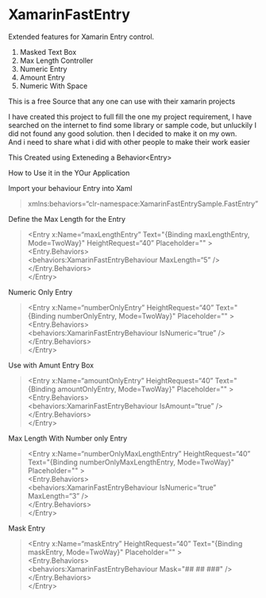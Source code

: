 <h1><a id="XamarinFastEntry_0"></a>XamarinFastEntry</h1>
<p>Extended features for Xamarin Entry control.</p>
<ol>
<li>Masked Text Box</li>
<li>Max Length Controller</li>
<li>Numeric Entry</li>
<li>Amount Entry</li>
<li>Numeric With Space</li>
</ol>
<p>This is a free Source that any one can use with their xamarin projects</p>
<p>I have created this project to full fill the one my project requirement, I have searched on the internet to find some library or sample code, but unluckily I did not found any good solution. then I decided to make it on my own.<br>
And i need to share what i did with other people to make their work easier</p>
<p>This Created using Exteneding a Behavior&lt;Entry&gt;</p>
<p>How to Use it in the YOur Application</p>
<p>Import your behaviour Entry into Xaml</p>
<blockquote>
<p>xmlns:behaviors=“clr-namespace:XamarinFastEntrySample.FastEntry”</p>
</blockquote>
<p>Define the Max Length for the Entry</p>
<blockquote>
<p>&lt;Entry x:Name=“maxLengthEntry” Text=&quot;{Binding maxLengthEntry, Mode=TwoWay}&quot; HeightRequest=“40” Placeholder=&quot;&quot; &gt;<br>
&lt;Entry.Behaviors&gt;<br>
&lt;behaviors:XamarinFastEntryBehaviour MaxLength=“5” /&gt;<br>
&lt;/Entry.Behaviors&gt;<br>
&lt;/Entry&gt;</p>
</blockquote>
<p>Numeric Only Entry</p>
<blockquote>
<p>&lt;Entry x:Name=“numberOnlyEntry” HeightRequest=“40” Text=&quot;{Binding numberOnlyEntry, Mode=TwoWay}&quot; Placeholder=&quot;&quot; &gt;<br>
&lt;Entry.Behaviors&gt;<br>
&lt;behaviors:XamarinFastEntryBehaviour IsNumeric=“true” /&gt;<br>
&lt;/Entry.Behaviors&gt;<br>
&lt;/Entry&gt;</p>
</blockquote>
<p>Use with Amunt Entry Box</p>
<blockquote>
<p>&lt;Entry x:Name=“amountOnlyEntry” HeightRequest=“40” Text=&quot;{Binding amountOnlyEntry, Mode=TwoWay}&quot; Placeholder=&quot;&quot; &gt;<br>
&lt;Entry.Behaviors&gt;<br>
&lt;behaviors:XamarinFastEntryBehaviour IsAmount=“true” /&gt;<br>
&lt;/Entry.Behaviors&gt;<br>
&lt;/Entry&gt;</p>
</blockquote>
<p>Max Length With Number only Entry</p>
<blockquote>
<p>&lt;Entry x:Name=“numberOnlyMaxLengthEntry” HeightRequest=“40” Text=&quot;{Binding numberOnlyMaxLengthEntry, Mode=TwoWay}&quot; Placeholder=&quot;&quot; &gt;<br>
&lt;Entry.Behaviors&gt;<br>
&lt;behaviors:XamarinFastEntryBehaviour IsNumeric=“true” MaxLength=“3” /&gt;<br>
&lt;/Entry.Behaviors&gt;<br>
&lt;/Entry&gt;</p>
</blockquote>
<p>Mask Entry</p>
<blockquote>
<p>&lt;Entry x:Name=“maskEntry” HeightRequest=“40” Text=&quot;{Binding maskEntry, Mode=TwoWay}&quot; Placeholder=&quot;&quot; &gt;<br>
&lt;Entry.Behaviors&gt;<br>
&lt;behaviors:XamarinFastEntryBehaviour Mask=&quot;## ## ###&quot; /&gt;<br>
&lt;/Entry.Behaviors&gt;<br>
&lt;/Entry&gt;</p>
</blockquote>
